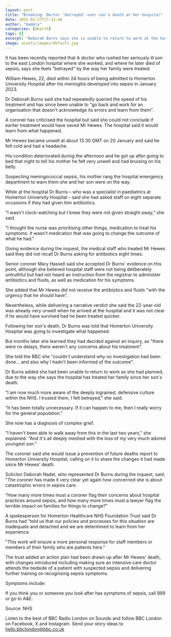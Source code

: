 ```yaml
---
layout: post
title: "Breaking: Doctor 'betrayed' over son's death at her hospital"
date: 2025-03-27T17:31:46
author: "badely"
categories: [Health]
tags: []
excerpt: "Deborah Burns says she is unable to return to work at the hospital after the death of her son, William Hewes."
image: assets/images/default.jpg
---
```


It has been recently reported that A doctor who rushed her seriously ill son to the east London hospital where she worked, and where he later died of sepsis, says she feels "betrayed" by the way her family were treated.

William Hewes, 22, died within 24 hours of being admitted to Homerton University Hospital after his meningitis developed into sepsis in January 2023.

Dr Deborah Burns said she had repeatedly queried the speed of his treatment and has since been unable to "go back and work for an organisation that doesn't acknowledge its errors and learn from them".

A coroner has criticised the hospital but said she could not conclude if earlier treatment would have saved Mr Hewes. The hospital said it would learn from what happened.

Mr Hewes became unwell at about 13:30 GMT on 20 January and said he felt cold and had a headache.

His condition deteriorated during the afternoon and he got up after going to bed that night to tell his mother he felt very unwell and had bruising on his belly.

Suspecting meningococcal sepsis, his mother rang the hospital emergency department to warn them she and her son were on the way.

While at the hospital Dr Burns – who was a specialist in paediatrics at Homerton University Hospital – said she had asked staff on eight separate occasions if they had given him antibiotics.

"I wasn't clock-watching but I knew they were not given straight away," she said.

"I thought the nurse was prioritising other things, medication to treat his symptoms.  It wasn't medication that was going to change the outcome of what he had."

Giving evidence during the inquest, the medical staff who treated Mr Hewes said they did not recall Dr Burns asking for antibiotics eight times.

Senior coroner Mary Hassell said she accepted Dr Burns' evidence on this point, although she believed hospital staff were not being deliberately untruthful but had not heard an instruction from the registrar to administer antibiotics and fluids, as well as medication for his symptoms.

She added that Mr Hewes did not receive the antibiotics and fluids "with the urgency that he should have".

Nevertheless, while delivering a narrative verdict she said the 22-year-old was already very unwell when he arrived at the hospital and it was not clear if he would have survived had he been treated quicker.

Following her son's death, Dr Burns was told that Homerton University Hospital was going to investigate what happened.  

But months later she learned they had decided against an inquiry, as "there were no delays, there weren't any concerns about his treatment". 

She told the BBC she "couldn't understand why no investigation had been done... and also why I hadn't been informed of the outcome".

Dr Burns added she had been unable to return to work as she had planned, due to the way she says the hospital has treated her family since her son's death.  

"I am now much more aware of the deeply ingrained, defensive culture within the NHS. I trusted them, I felt betrayed," she said.

"It has been totally unnecessary. If it can happen to me, then I really worry for the general population."

She now has a diagnosis of complex grief. 

"I haven't been able to walk away from this in the last two years," she explained. "And it's all deeply meshed with the loss of my very much adored youngest son."

The coroner said she would issue a prevention of future deaths report to Homerton University Hospital, calling on it to share the changes it had made since Mr Hewes' death.

Solicitor Deborah Nadel, who represented Dr Burns during the inquest, said: "The coroner has made it very clear yet again how concerned she is about catastrophic errors in sepsis care. 

"How many more times must a coroner flag their concerns about hospital practices around sepsis, and how many more times must a lawyer flag the terrible impact on families for things to change?"

A spokesperson for Homerton Healthcare NHS Foundation Trust said Dr Burns had "told us that our policies and processes for this situation are inadequate and detached and we are determined to learn from her experience.

"This work will ensure a more personal response for staff members or members of their family who are patients here."

The trust added an action plan had been drawn up after Mr Hewes' death, with changes introduced including making sure an intensive care doctor attends the bedside of a patient with suspected sepsis and delivering further training on recognising sepsis symptoms.

Symptoms include:

If you think you or someone you look after has symptoms of sepsis, call 999 or go to A&E.

Source: NHS

Listen to the best of BBC Radio London on Sounds and follow BBC London on Facebook, X and Instagram. Send your story ideas to hello.bbclondon@bbc.co.uk

